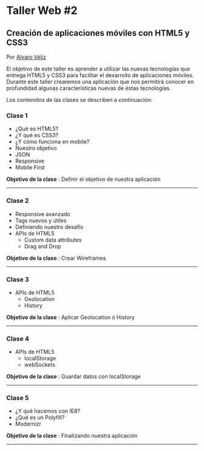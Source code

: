 # Taller Web #2
## Creación de aplicaciones móviles con HTML5 y CSS3

Por [Alvaro Véliz](http://alvaroveliz.cl)

El objetivo de este taller es aprender a utilizar las nuevas tecnologías que entrega HTML5 y CSS3 para facilitar el desarrollo de aplicaciones móviles. Durante este taller crearemos una aplicación que nos permitirá conocer en profundidad algunas características nuevas de éstas tecnologías.

Los contenidos de las clases se describen a continuación:

### Clase 1
  * ¿Qué es HTML5?
  * ¿Y qué es CSS3?
  * ¿Y cómo funciona en mobile?
  * Nuestro objetivo
  * JSON
  * Responsive
  * Mobile First

**Objetivo de la clase** : Definir el objetivo de nuestra aplicación
    
---

### Clase 2
  * Responsive avanzado
  * Tags nuevos y útiles
  * Definiendo nuestro desafío
  * APIs de HTML5
    * Custom data attributes
    * Drag and Drop
    
**Objetivo de la clase** : Crear Wireframes

---

### Clase 3
  * APIs de HTML5
    * Geolocation
    * History
    
**Objetivo de la clase** : Aplicar Geolocation ó History

---

### Clase 4
  * APIs de HTML5
    * localStorage
    * webSockets

**Objetivo de la clase** : Guardar datos con localStorage

---

### Clase 5
  * ¿Y qué hacemos con IE8?
  * ¿Qué es un Polyfill?
  * Modernizr

**Objetivo de la clase** : Finalizando nuestra aplicación

----
  

